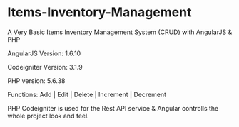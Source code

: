 # Items-Inventory-Management
A Very Basic Items Inventory Management System (CRUD) with AngularJS &amp; PHP

AngularJS Version: 1.6.10

Codeigniter Version: 3.1.9

PHP version: 5.6.38

Functions: Add | Edit | Delete | Increment | Decrement

PHP Codeigniter is used for the Rest API service & Angular controlls the whole project look and feel.